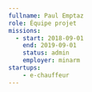 ```yaml
---
fullname: Paul Emptaz
role: Équipe projet
missions:
  - start: 2018-09-01
    end: 2019-09-01
    status: admin
    employer: minarm
startups:
    - e-chauffeur
---
```

